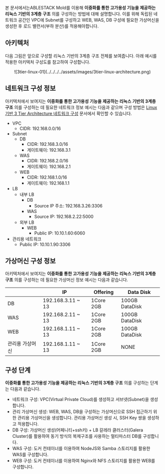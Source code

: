 본 문서에서는ABLESTACK Mold를 이용해 **이중화를 통한 고가용성 기능을 제공하는 리눅스 기반의 3계층 구조** 의를 구성하는 방법에 대해 설명합니다. 
이를 위해 독립된 네트워크 공간인 VPC에 Subnet를 구성하고 WEB, WAS, DB 구성에 필요한 가상머신을 생성한 후 로드 밸런서(부하 분산)를 적용해아합니다.

## 아키텍처
다음 그림은 앞으로 구성할 리눅스 기반의 3계층 구조 전체를 보여줍니다.
아래 예시를 적용한 아키텍처 구성도를 참고하여 구성합니다.

<center>
![3tier-linux-01](../../../../assets/images/3tier-linux-architecture.png)
</center>

## 네트워크 구성 정보
아키텍처에서 보여지는 **이중화를 통한 고가용성 기능을 제공하는 리눅스 기반의 3계층 구조** 의를 구성하는 데 필요한 네트워크 정보 예시는 다음과 같으며 구성 방법은 [Linux 기반 3 Tier Architecture 네트워크 구성](../3tiers-linux-guide-network) 문서에서 확인할 수 있습니다.

- VPC
    - CIDR: 192.168.0.0/16
- Subnet
    - DB
        - CIDR: 192.168.3.0/16
        - 게이트웨이: 192.168.3.1
    - WAS
        - CIDR: 192.168.2.0/16
        - 게이트웨이: 192.168.2.1
    - WEB
        - CIDR: 192.168.1.0/16
        - 게이트웨이: 192.168.1.1
- LB
    - 내부 LB
        - DB
            - Source IP 주소: 192.168.3.26:3306
        - WAS
            - Source IP: 192.168.2.22:5000
    - 외부 LB
        - WEB
            - Public IP: 10.10.1.60:6060
- 관리용 네트워크
    - Public IP: 10.10.1.90:3306

## 가상머신 구성 정보
아키텍처에서 보여지는 **이중화를 통한 고가용성 기능을 제공하는 리눅스 기반의 3계층 구조** 의를 구성하는 데 필요한 가상머신 정보 예시는 다음과 같습니다.

|           | IP                | Offering  | Data Disk     |
| ----------| ------------------| ----------| --------------|
| DB        | 192.168.3.11 ~ 13 | 1Core 2GB | 100GB DataDisk |
| WAS       | 192.168.2.11 ~ 13 | 1Core 2GB | 100GB DataDisk |
| WEB       | 192.168.1.11 ~ 13 | 1Core 2GB | 100GB DataDisk |
| 관리용 가상머신 | 192.168.1.11 ~ 13 | 1Core 2GB | NONE |


## 구성 단계
**이중화를 통한 고가용성 기능을 제공하는 리눅스 기반의 3계층 구조** 의를 구성하는 단계는 다음과 같습니다.

- 네트워크 구성: VPC(Virtual Private Cloud)를 생성하고 서브넷(Subnet)을 생성합니다.
- 관리 가상머신 생성: WEB, WAS, DB을 구성하는 가상머신으로 SSH 접근하기 위한 관리용 가상머신을 생성합니다. 관리용 가상머신 생성 시, SSH Key 쌍을 생성하고 적용합니다.
- DB 구성: 가상머신 생성(어페니티+ssh키) + LB 갈레라 클러스터(Galera Cluster)를 활용하여 동기 방식의 복제구조를 사용하는 멀티마스터 DB를 구성합니다.
- WAS 구성: 도커 컨테이너를 이용하여 NodeJS와 Samba 스토리지를 활용한 WAS를 구성합니다.
- WEB 구성: 도커 컨테이너를 이용하여 Nginx와 NFS 스토리지를 활용한 WEB를 구성합니다.